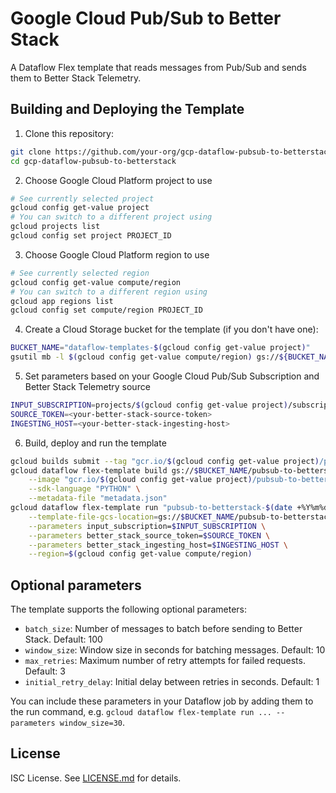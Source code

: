# Google Cloud Pub/Sub to Better Stack

A Dataflow Flex template that reads messages from Pub/Sub and sends them to Better Stack Telemetry.

## Building and Deploying the Template

1. Clone this repository:
```bash
git clone https://github.com/your-org/gcp-dataflow-pubsub-to-betterstack.git
cd gcp-dataflow-pubsub-to-betterstack
```

2. Choose Google Cloud Platform project to use
```bash
# See currently selected project
gcloud config get-value project
# You can switch to a different project using
gcloud projects list
gcloud config set project PROJECT_ID
```

3. Choose Google Cloud Platform region to use
```bash
# See currently selected region
gcloud config get-value compute/region
# You can switch to a different region using
gcloud app regions list
gcloud config set compute/region PROJECT_ID
```

4. Create a Cloud Storage bucket for the template (if you don't have one):
```bash
BUCKET_NAME="dataflow-templates-$(gcloud config get-value project)"
gsutil mb -l $(gcloud config get-value compute/region) gs://${BUCKET_NAME}
```

5. Set parameters based on your Google Cloud Pub/Sub Subscription and Better Stack Telemetry source
```bash
INPUT_SUBSCRIPTION=projects/$(gcloud config get-value project)/subscriptions/<your-pubsub-subscription-name>
SOURCE_TOKEN=<your-better-stack-source-token>
INGESTING_HOST=<your-better-stack-ingesting-host>
```

6. Build, deploy and run the template
```bash
gcloud builds submit --tag "gcr.io/$(gcloud config get-value project)/pubsub-to-betterstack" .
gcloud dataflow flex-template build gs://$BUCKET_NAME/pubsub-to-betterstack.json \
    --image "gcr.io/$(gcloud config get-value project)/pubsub-to-betterstack" \
    --sdk-language "PYTHON" \
    --metadata-file "metadata.json"
gcloud dataflow flex-template run "pubsub-to-betterstack-$(date +%Y%m%d-%H%M%S)" \
    --template-file-gcs-location=gs://$BUCKET_NAME/pubsub-to-betterstack.json \
    --parameters input_subscription=$INPUT_SUBSCRIPTION \
    --parameters better_stack_source_token=$SOURCE_TOKEN \
    --parameters better_stack_ingesting_host=$INGESTING_HOST \
    --region=$(gcloud config get-value compute/region)
```

## Optional parameters

The template supports the following optional parameters:

- `batch_size`: Number of messages to batch before sending to Better Stack. Default: 100
- `window_size`: Window size in seconds for batching messages. Default: 10
- `max_retries`: Maximum number of retry attempts for failed requests. Default: 3
- `initial_retry_delay`: Initial delay between retries in seconds. Default: 1

You can include these parameters in your Dataflow job by adding them to the run command, e.g. `gcloud dataflow flex-template run ... --parameters window_size=30`.

## License

ISC License. See [LICENSE.md](LICENSE.md) for details.
